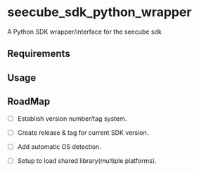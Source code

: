 # seecube_sdk_python_wrapper
A Python SDK wrapper/interface for the seecube sdk

## Requirements

## Usage

## RoadMap

- [ ] Establish version number/tag system.
- [ ] Create release & tag for current SDK version.
- [ ] Add automatic OS detection.
- [ ] Setup to load shared library(multiple platforms).



